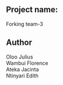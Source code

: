 ## Project name:

Forking team-3


## Author
Oloo Julius<br>
Wambui Florence<br>
Ateka Jacinta<br>
Ntinyari Edith<br>






